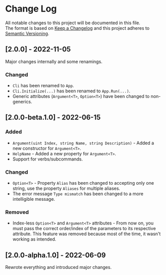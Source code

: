 # Change Log
All notable changes to this project will be documented in this file.
</br>
The format is based on [Keep a Changelog](http://keepachangelog.com/)
and this project adheres to [Semantic Versioning](http://semver.org/).

## [2.0.0] - 2022-11-05
 Major changes internally and some renamings.

 ### Changed
  * `Cli` has been renamed to `App`.
  * `Cli.Initialize(...)` has been renamed to `App.Run(...)`.
  * Generic attributes (`Argument<T>`, `Option<T>`) have been changed to non-generics.

## [2.0.0-beta.1.0] - 2022-06-15
 ### Added
  * `Argument(uint Index, string Name, string Description)` - Added a new constructor for `Argument<T>`.
  * `HelpName` - Added a new property for `Argument<T>`.
  * Support for verbs/subcommands.

 ### Changed
  * `Option<T>` - Property `Alias` has been changed to accepting only one string, use the property `Aliases` for multiple aliases.
  * The error message `Type mismatch`  has been changed to  a more intelligible message.

 ### Removed
  * Index-less `Option<T>` and `Argument<T>` attributes  - From now on, you must pass the correct order/index of the parameters to its respective attribute. This feature was removed because most of the time, it wasn't working as intended.

## [2.0.0-alpha.1.0] - 2022-06-09
 Rewrote everything and introduced major changes.